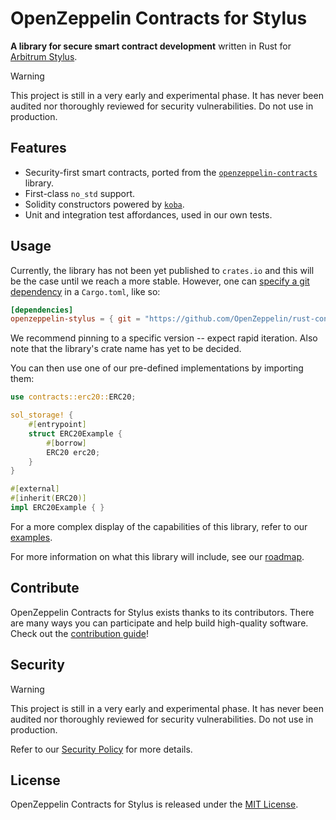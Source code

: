 # OpenZeppelin Contracts for Stylus

**A library for secure smart contract development** written in Rust for
[Arbitrum Stylus](https://docs.arbitrum.io/stylus/stylus-gentle-introduction).

> [!WARNING]
> This project is still in a very early and experimental phase. It has never
> been audited nor thoroughly reviewed for security vulnerabilities. Do not use
> in production.

## Features

- Security-first smart contracts, ported from the [`openzeppelin-contracts`]
  library.
- First-class `no_std` support.
- Solidity constructors powered by [`koba`].
- Unit and integration test affordances, used in our own tests.

[`openzeppelin-contracts`]: https://github.com/OpenZeppelin/openzeppelin-contracts
[`koba`]: https://github.com/OpenZeppelin/koba

## Usage

Currently, the library has not been yet published to `crates.io` and this will
be the case until we reach a more stable. However, one can [specify a git
dependency] in a `Cargo.toml`, like so:

```toml
[dependencies]
openzeppelin-stylus = { git = "https://github.com/OpenZeppelin/rust-contracts-stylus" }
```

We recommend pinning to a specific version -- expect rapid iteration. Also note
that the library's crate name has yet to be decided.

You can then use one of our pre-defined implementations by importing them:

```rust
use contracts::erc20::ERC20;

sol_storage! {
    #[entrypoint]
    struct ERC20Example {
        #[borrow]
        ERC20 erc20;
    }
}

#[external]
#[inherit(ERC20)]
impl ERC20Example { }
```

For a more complex display of the capabilities of this library, refer to our
[examples](./examples).

For more information on what this library will include, see our [roadmap].

[specify a git dependency]: https://doc.rust-lang.org/cargo/reference/specifying-dependencies.html#specifying-dependencies-from-git-repositories
[roadmap]: https://github.com/OpenZeppelin/rust-contracts-stylus/milestone/1

## Contribute

OpenZeppelin Contracts for Stylus exists thanks to its contributors. There are
many ways you can participate and help build high-quality software. Check out
the [contribution guide](CONTRIBUTING.md)!

## Security

> [!WARNING]
> This project is still in a very early and experimental phase. It has never
> been audited nor thoroughly reviewed for security vulnerabilities. Do not use
> in production.

Refer to our [Security Policy](SECURITY.md) for more details.

## License

OpenZeppelin Contracts for Stylus is released under the [MIT License](LICENSE).
